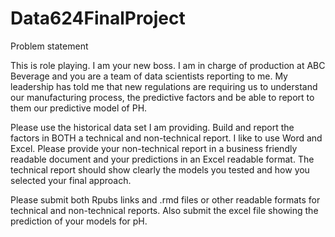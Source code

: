 # Data624FinalProject
Problem statement

This is role playing.  I am your new boss.  I am in charge of production at ABC Beverage and you are a team of data scientists reporting to me.  My leadership has told me that new regulations are requiring us to understand our manufacturing process, the predictive factors and be able to report to them our predictive model of PH.

Please use the historical data set I am providing.  Build and report the factors in BOTH a technical and non-technical report.  I like to use Word and Excel.  Please provide your non-technical report in a  business friendly readable document and your predictions in an Excel readable format.   The technical report should show clearly the models you tested and how you selected your final approach.

Please submit both Rpubs links and .rmd files or other readable formats for technical and non-technical reports.  Also submit the excel file showing the prediction of your models for pH.
